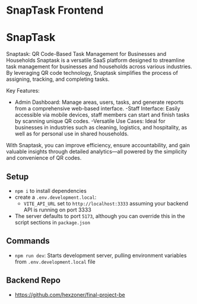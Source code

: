 # SnapTask Frontend

# SnapTask

Snaptask: QR Code-Based Task Management for Businesses and Households
Snaptask is a versatile SaaS platform designed to streamline task management for businesses and households across various industries. By leveraging QR code technology, Snaptask simplifies the process of assigning, tracking, and completing tasks.

Key Features:

- Admin Dashboard: Manage areas, users, tasks, and generate reports from a comprehensive web-based interface.
-Staff Interface: Easily accessible via mobile devices, staff members can start and finish tasks by scanning unique QR codes.
-Versatile Use Cases: Ideal for businesses in industries such as cleaning, logistics, and hospitality, as well as for personal use in shared households.

With Snaptask, you can improve efficiency, ensure accountability, and gain valuable insights through detailed analytics—all powered by the simplicity and convenience of QR codes.

## Setup

- `npm i` to install dependencies
- create a `.env.development.local`:
  - `VITE_API_URL` set to `http://localhost:3333` assuming your backend API is running on port 3333
- The server defaults to port `5173`, although you can override this in the script sections in `package.json`

## Commands

- `npm run dev`: Starts development server, pulling environment variables from `.env.development.local` file

## Backend Repo

- https://github.com/hexzoner/final-project-be
